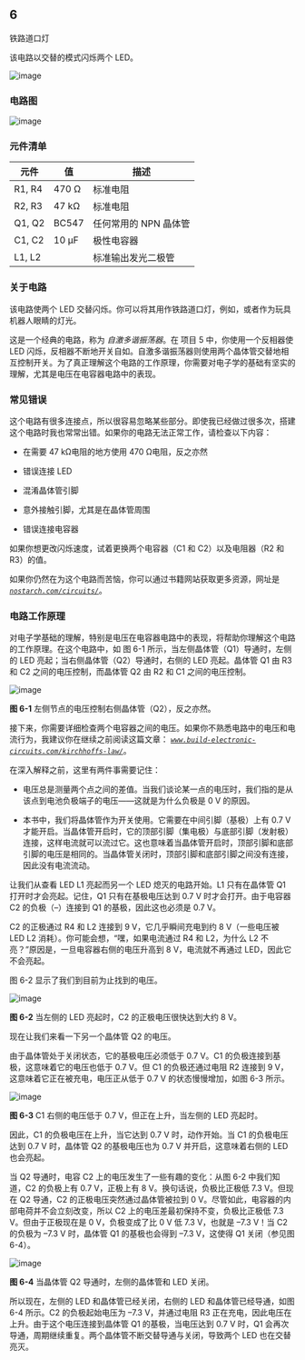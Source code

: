 ## 6

铁路道口灯

该电路以交替的模式闪烁两个 LED。

![image](img/f0042-01.jpg)

### 电路图

![image](img/f0043-01.jpg)

### 元件清单

| **元件** | **值** | **描述** |
| --- | --- | --- |
| R1, R4 | 470 Ω | 标准电阻 |
| R2, R3 | 47 kΩ | 标准电阻 |
| Q1, Q2 | BC547 | 任何常用的 NPN 晶体管 |
| C1, C2 | 10 μF | 极性电容器 |
| L1, L2 |  | 标准输出发光二极管 |

### 关于电路

该电路使两个 LED 交替闪烁。你可以将其用作铁路道口灯，例如，或者作为玩具机器人眼睛的灯光。

这是一个经典的电路，称为 *自激多谐振荡器*。在 项目 5 中，你使用一个反相器使 LED 闪烁，反相器不断地开关自如。自激多谐振荡器则使用两个晶体管交替地相互控制开关。为了真正理解这个电路的工作原理，你需要对电子学的基础有坚实的理解，尤其是电压在电容器电路中的表现。

### 常见错误

这个电路有很多连接点，所以很容易忽略某些部分。即使我已经做过很多次，搭建这个电路时我也常常出错。如果你的电路无法正常工作，请检查以下内容：

+   在需要 47 kΩ电阻的地方使用 470 Ω电阻，反之亦然

+   错误连接 LED

+   混淆晶体管引脚

+   意外接触引脚，尤其是在晶体管周围

+   错误连接电容器

如果你想更改闪烁速度，试着更换两个电容器（C1 和 C2）以及电阻器（R2 和 R3）的值。

如果你仍然在为这个电路而苦恼，你可以通过书籍网站获取更多资源，网址是 *[`nostarch.com/circuits/`](https://nostarch.com/circuits/)*。

### 电路工作原理

对电子学基础的理解，特别是电压在电容器电路中的表现，将帮助你理解这个电路的工作原理。在这个电路中，如 图 6-1 所示，当左侧晶体管（Q1）导通时，左侧的 LED 亮起；当右侧晶体管（Q2）导通时，右侧的 LED 亮起。晶体管 Q1 由 R3 和 C2 之间的电压控制，而晶体管 Q2 由 R2 和 C1 之间的电压控制。

![image](img/f0044-01.jpg)

**图 6-1** 左侧节点的电压控制右侧晶体管（Q2），反之亦然。

接下来，你需要详细检查两个电容器之间的电压。如果你不熟悉电路中的电压和电流行为，我建议你在继续之前阅读这篇文章： *[`www.build-electronic-circuits.com/kirchhoffs-law/`](https://www.build-electronic-circuits.com/kirchhoffs-law/)*。

在深入解释之前，这里有两件事需要记住：

+   电压总是测量两个点之间的差值。当我们谈论某一点的电压时，我们指的是从该点到电池负极端子的电压——这就是为什么负极是 0 V 的原因。

+   本书中，我们将晶体管作为开关使用。它需要在中间引脚（基极）上有 0.7 V 才能开启。当晶体管开启时，它的顶部引脚（集电极）与底部引脚（发射极）连接，这样电流就可以流过它。这也意味着当晶体管开启时，顶部引脚和底部引脚的电压是相同的。当晶体管关闭时，顶部引脚和底部引脚之间没有连接，因此没有电流流动。

让我们从查看 LED L1 亮起而另一个 LED 熄灭的电路开始。L1 只有在晶体管 Q1 打开时才会亮起。记住，Q1 只有在基极电压达到 0.7 V 时才会打开。由于电容器 C2 的负极（–）连接到 Q1 的基极，因此这也必须是 0.7 V。

C2 的正极通过 R4 和 L2 连接到 9 V，它几乎瞬间充电到约 8 V（一些电压被 LED L2 消耗）。你可能会想，“嘿，如果电流通过 R4 和 L2，为什么 L2 不亮？”原因是，一旦电容器右侧的电压升高到 8 V，电流就不再通过 LED，因此它不会亮起。

图 6-2 显示了我们到目前为止找到的电压。

![image](img/f0046-01.jpg)

**图 6-2** 当左侧的 LED 亮起时，C2 的正极电压很快达到大约 8 V。

现在让我们来看一下另一个晶体管 Q2 的电压。

由于晶体管处于关闭状态，它的基极电压必须低于 0.7 V。C1 的负极连接到基极，这意味着它的电压也低于 0.7 V。但 C1 的负极还通过电阻 R2 连接到 9 V，这意味着它正在被充电，电压正从低于 0.7 V 的状态慢慢增加，如图 6-3 所示。

![image](img/f0046-02.jpg)

**图 6-3** C1 右侧的电压低于 0.7 V，但正在上升，当左侧的 LED 亮起时。

因此，C1 的负极电压在上升，当它达到 0.7 V 时，动作开始。当 C1 的负极电压达到 0.7 V 时，晶体管 Q2 的基极电压也为 0.7 V 并开启，这意味着右侧的 LED 也会亮起。

当 Q2 导通时，电容 C2 上的电压发生了一些有趣的变化：从图 6-2 中我们知道，C2 的负极上有 0.7 V，正极上有 8 V。换句话说，负极比正极低 7.3 V。但现在 Q2 导通，C2 的正极电压突然通过晶体管被拉到 0 V。尽管如此，电容器的内部电荷并不会立刻改变，所以 C2 上的电压差最初保持不变，负极比正极低 7.3 V。但由于正极现在是 0 V，负极变成了比 0 V 低 7.3 V，也就是 –7.3 V！当 C2 的负极为 –7.3 V 时，晶体管 Q1 的基极也会得到 –7.3 V，这使得 Q1 关闭（参见图 6-4）。

![image](img/f0047-01.jpg)

**图 6-4** 当晶体管 Q2 导通时，左侧的晶体管和 LED 关闭。

所以现在，左侧的 LED 和晶体管已经关闭，右侧的 LED 和晶体管已经导通，如图 6-4 所示。C2 的负极起始电压为 –7.3 V，并通过电阻 R3 正在充电，因此电压在上升。由于这个电压连接到晶体管 Q1 的基极，当电压达到 0.7 V 时，Q1 会再次导通，周期继续重复。两个晶体管不断交替导通与关闭，导致两个 LED 也在交替亮灭。
